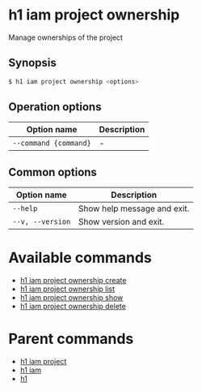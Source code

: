 
# h1 iam project ownership

Manage ownerships of the project

## Synopsis

```bash
$ h1 iam project ownership <options>
```

## Operation options

| Option name               | Description |
| ------------------------- | ----------- |
| ```--command {command}``` | -           |

## Common options

| Option name          | Description                 |
| -------------------- | --------------------------- |
| ```--help```         | Show help message and exit. |
| ```--v, --version``` | Show version and exit.      |

# Available commands

* [h1 iam project ownership create](./create/README.md)
* [h1 iam project ownership list](./list/README.md)
* [h1 iam project ownership show](./show/README.md)
* [h1 iam project ownership delete](./delete/README.md)

# Parent commands

* [h1 iam project](./../README.md)
* [h1 iam](./../../README.md)
* [h1](./../../../README.md)
